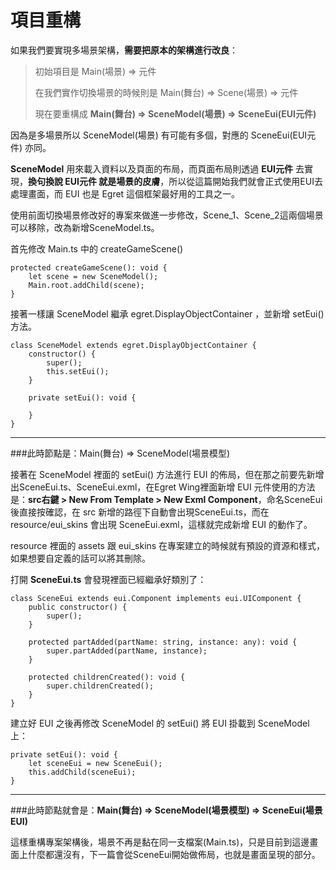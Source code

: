 # 項目重構

如果我們要實現多場景架構，**需要把原本的架構進行改良**：

> 初始項目是 Main(場景) => 元件
>
> 在我們實作切換場景的時候則是 Main(舞台) => Scene(場景) => 元件
>
> 現在要重構成 **Main(舞台) => SceneModel(場景) => SceneEui(EUI元件)**

因為是多場景所以 SceneModel(場景) 有可能有多個，對應的 SceneEui(EUI元件) 亦同。

**SceneModel** 用來載入資料以及頁面的布局，而頁面布局則透過 **EUI元件** 去實現，**換句換說 EUI元件 就是場景的皮膚**，所以從這篇開始我們就會正式使用EUI去處理畫面，而 EUI 也是 Egret 這個框架最好用的工具之一。

使用前面切換場景修改好的專案來做進一步修改，Scene_1、Scene_2這兩個場景可以移除，改為新增SceneModel.ts。

首先修改 Main.ts 中的 createGameScene()

```
protected createGameScene(): void {
	let scene = new SceneModel();
	Main.root.addChild(scene);
}
```



接著一樣讓 SceneModel 繼承 egret.DisplayObjectContainer ，並新增 setEui() 方法。

```
class SceneModel extends egret.DisplayObjectContainer {
	constructor() {
		super();
		this.setEui();
	}
	
	private setEui(): void {

	}
}
```

----

###此時節點是：Main(舞台) => SceneModel(場景模型)

接著在 SceneModel 裡面的 setEui() 方法進行 EUI 的佈局，但在那之前要先新增出SceneEui.ts、SceneEui.exml，在Egret Wing裡面新增 EUI 元件使用的方法是：**src右鍵 > New From Template > New Exml Component**，命名SceneEui後直接按確認，在 src 新增的路徑下自動會出現SceneEui.ts，而在 resource/eui_skins 會出現 SceneEui.exml，這樣就完成新增 EUI 的動作了。

resource 裡面的 assets 跟 eui_skins 在專案建立的時候就有預設的資源和樣式，如果想要自定義的話可以將其刪除。

打開 **SceneEui.ts** 會發現裡面已經繼承好類別了：

```
class SceneEui extends eui.Component implements eui.UIComponent {
	public constructor() {
		super();
	}

	protected partAdded(partName: string, instance: any): void {
		super.partAdded(partName, instance);
	}

	protected childrenCreated(): void {
		super.childrenCreated();
	}
}
```

建立好 EUI 之後再修改 SceneModel 的 setEui() 將 EUI 掛載到 SceneModel 上：

```
private setEui(): void {
	let sceneEui = new SceneEui();
	this.addChild(sceneEui);
}
```

----

###此時節點就會是：**Main(舞台) => SceneModel(場景模型) => SceneEui(場景EUI)**



這樣重構專案架構後，場景不再是黏在同一支檔案(Main.ts)，只是目前到這邊畫面上什麼都還沒有，下一篇會從SceneEui開始做佈局，也就是畫面呈現的部分。